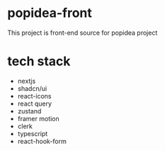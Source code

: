 # popidea-front
This project is front-end source for popidea project

# tech stack
- nextjs
- shadcn/ui
- react-icons
- react query
- zustand
- framer motion
- clerk
- typescript
- react-hook-form
